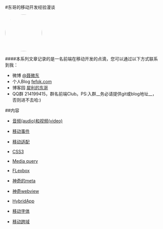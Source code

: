 #东哥的移动开发经验漫谈

<img src="http://www.fefork.com/images/me.jpg" width="120" height="120" style="border-radius: 60px;" />

####本系列文章记录的是一名前端在移动开发的点滴，您可以通过以下方式联系到我：
- 微博 [@聂微东](http://weibo.com/darrencode)
- 个人Blog [fefok.com](http://www.fefork.com/)
- 博客园 [犀利的东哥](http://www.cnblogs.com/Darren_code/)
- QQ群 214199415，群名前端Club。PS:入群__务必请提供git或blog地址__，否则进不去哈:)


##内容

- [音频(audio)和视频(video)](multimedia.md)

- [移动事件](event.md)

- [移动适配](adapter.md)

- [CSS3](css3.md)

- [Media query](mediaquery.md)

- [FLexbox](flexbox.md)

- [神奇的meta](meta.md)

- [神奇webview](webview.md)

- [HybridApp](hybrid.md)

- [移动字体](font.md)

- [移动跨域](cross.md)







